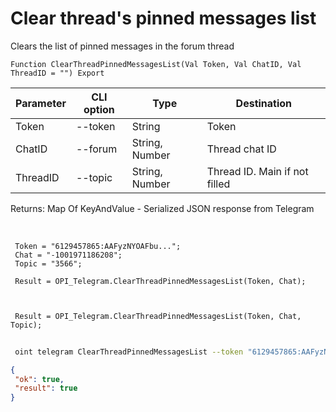 ﻿---
sidebar_position: 10
---

# Clear thread's pinned messages list
 Clears the list of pinned messages in the forum thread



`Function ClearThreadPinnedMessagesList(Val Token, Val ChatID, Val ThreadID = "") Export`

 | Parameter | CLI option | Type | Destination |
 |-|-|-|-|
 | Token | --token | String | Token |
 | ChatID | --forum | String, Number | Thread chat ID |
 | ThreadID | --topic | String, Number | Thread ID. Main if not filled |

 
 Returns: Map Of KeyAndValue - Serialized JSON response from Telegram

<br/>




```bsl title="Code example"
 Token = "6129457865:AAFyzNYOAFbu...";
 Chat = "-1001971186208";
 Topic = "3566";
 
 Result = OPI_Telegram.ClearThreadPinnedMessagesList(Token, Chat);
 
 
 
 Result = OPI_Telegram.ClearThreadPinnedMessagesList(Token, Chat, Topic);
```
	


```sh title="CLI command example"
 
 oint telegram ClearThreadPinnedMessagesList --token "6129457865:AAFyzNYOAFbu..." --forum %forum% --topic %topic%

```

```json title="Result"
{
 "ok": true,
 "result": true
}
```
